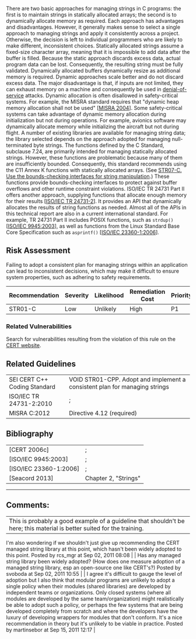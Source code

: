 There are two basic approaches for managing strings in C programs: the first is to maintain strings in statically allocated arrays; the second is to dynamically allocate memory as required. Each approach has advantages and disadvantages. However, it generally makes sense to select a single approach to managing strings and apply it consistently across a project. Otherwise, the decision is left to individual programmers who are likely to make different, inconsistent choices.
Statically allocated strings assume a fixed-size character array, meaning that it is impossible to add data after the buffer is filled. Because the static approach discards excess data, actual program data can be lost. Consequently, the resulting string must be fully validated.
Dynamically allocated buffers dynamically resize as additional memory is required. Dynamic approaches scale better and do not discard excess data. The major disadvantage is that, if inputs are not limited, they can exhaust memory on a machine and consequently be used in [denial-of-service](BB.-Definitions_87152273.html#BB.Definitions-denial-of-serviceattack) attacks.
Dynamic allocation is often disallowed in safety-critical systems. For example, the MISRA standard requires that "dynamic heap memory allocation shall not be used" \[[MISRA 2004](AA.-Bibliography_87152170.html#AA.Bibliography-MISRA04)\]. Some safety-critical systems can take advantage of dynamic memory allocation during initialization but not during operations. For example, avionics software may dynamically allocate memory while initializing the aircraft but not during flight.
A number of existing libraries are available for managing string data; the library selected depends on the approach adopted for managing null-terminated byte strings. The functions defined by the C Standard, subclause 7.24, are primarily intended for managing statically allocated strings. However, these functions are problematic because many of them are insufficiently bounded. Consequently, this standard recommends using the C11 Annex K functions with statically allocated arrays. (See [STR07-C. Use the bounds-checking interfaces for string manipulation](STR07-C_%20Use%20the%20bounds-checking%20interfaces%20for%20string%20manipulation).) These functions provide bounds-checking interfaces to protect against buffer overflows and other runtime constraint violations.
ISO/IEC TR 24731 Part II offers another approach, supplying functions that allocate enough memory for their results \[[ISO/IEC TR 24731-2](AA.-Bibliography_87152170.html#AA.Bibliography-ISO-IECTR24731-2-2010)\]. It provides an API that dynamically allocates the results of string functions as needed. Almost all of the APIs in this technical report are also in a current international standard. For example, TR 24731 Part II includes POSIX functions, such as `strdup()` \[[ISO/IEC 9945:2003](AA.-Bibliography_87152170.html#AA.Bibliography-ISO-IEC9945-2003)\], as well as functions from the Linux Standard Base Core Specification such as `asprintf()` \[[ISO/IEC 23360-1:2006](AA.-Bibliography_87152170.html#AA.Bibliography-ISO-IEC23360-1-2006)\].
## Risk Assessment
Failing to adopt a consistent plan for managing strings within an application can lead to inconsistent decisions, which may make it difficult to ensure system properties, such as adhering to safety requirements.

| Recommendation | Severity | Likelihood | Remediation Cost | Priority | Level |
| ----|----|----|----|----|----|
| STR01-C | Low | Unlikely | High | P1 | L3 |

### Related Vulnerabilities
Search for vulnerabilities resulting from the violation of this rule on the [CERT website](https://www.kb.cert.org/vulnotes/bymetric?searchview&query=FIELD+KEYWORDS+contains+STR01-C).
## Related Guidelines

|  |  |
| ----|----|
| SEI CERT C++ Coding Standard | VOID STR01-CPP. Adopt and implement a consistent plan for managing strings |
| ISO/IEC TR 24731-2:2010 | ; |
| MISRA C:2012 | Directive 4.12 (required) |

## Bibliography

|  |  |
| ----|----|
| [CERT 2006c] | ; |
| [ISO/IEC 9945:2003] | ; |
| [ISO/IEC 23360-1:2006] | ; |
| [Seacord 2013] | Chapter 2, "Strings" |

------------------------------------------------------------------------
[](https://wiki.sei.cmu.edu/confluence/pages/viewpage.action?pageId=87152151) [](../c/Rec_%2007_%20Characters%20and%20Strings%20_STR_) [](https://wiki.sei.cmu.edu/confluence/pages/viewpage.action?pageId=87152409)
## Comments:

|  |
| ----|
| This is probably a good example of a guideline that shouldn't be here;  this material is better suited for the training.
I'm also wondering if we shouldn't just give up recommending the CERT managed string library at this point, which hasn't been widely adopted to this point.
                                        Posted by rcs_mgr at Sep 02, 2011 08:08
                                     |
| Has any managed string library been widely adopted? (How does one measure adoption of a managed string library, esp an open-source one like CERT's?)
                                        Posted by svoboda at Sep 02, 2011 10:55
                                     |
| I agree it's difficult to gauge the level of adoption but I also think that modular programs are unlikely to adopt a single policy when their modules (shared libraries) are developed by independent teams or organizations. Only closed systems (where all modules are developed by the same team/organization) might realistically be able to adopt such a policy, or perhaps the few systems that are being developed completely from scratch and where the developers have the luxury of developing wrappers for modules that don't conform.
It's a nice recommendation in theory but it's unlikely to be viable in practice.
                                        Posted by martinsebor at Sep 15, 2011 12:17
                                     |

